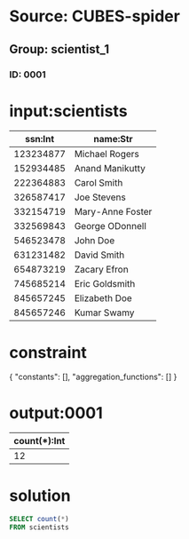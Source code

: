 # Source: CUBES-spider
## Group: scientist_1
### ID: 0001

# input:scientists

| ssn:Int | name:Str |
|---|---|
| 123234877 | Michael Rogers |
| 152934485 | Anand Manikutty |
| 222364883 | Carol Smith |
| 326587417 | Joe Stevens |
| 332154719 | Mary-Anne Foster |
| 332569843 | George ODonnell |
| 546523478 | John Doe |
| 631231482 | David Smith |
| 654873219 | Zacary Efron |
| 745685214 | Eric Goldsmith |
| 845657245 | Elizabeth Doe |
| 845657246 | Kumar Swamy |

# constraint

{
  "constants": [],
  "aggregation_functions": []
}

# output:0001

| count(*):Int |
|---|
| 12 |

# solution

```sql
SELECT count(*)
FROM scientists
```
